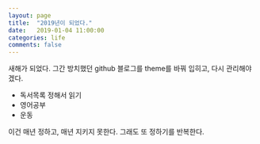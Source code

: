 ```yaml
---
layout: page
title:  "2019년이 되었다."
date:   2019-01-04 11:00:00
categories: life
comments: false
---
```


새해가 되었다. 그간 방치했던 github 블로그를 theme를 바꿔 입히고, 다시 관리해야겠다.

* 독서목록 정해서 읽기
* 영어공부
* 운동 

이건 매년 정하고, 매년 지키지 못한다. 그래도 또 정하기를 반복한다. 

